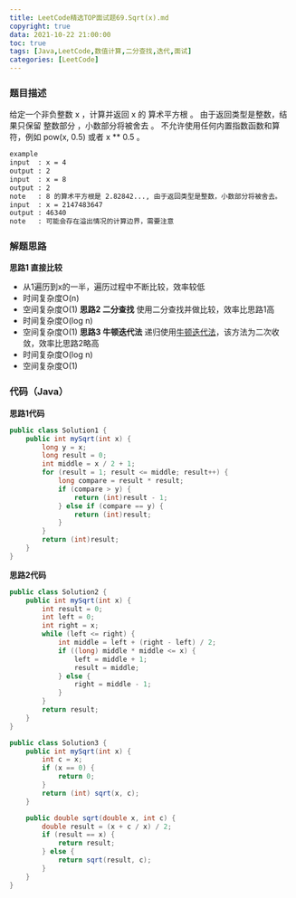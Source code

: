 ```yaml
---
title: LeetCode精选TOP面试题69.Sqrt(x).md
copyright: true
data: 2021-10-22 21:00:00
toc: true
tags: [Java,LeetCode,数值计算,二分查找,迭代,面试]
categories: [LeetCode]
---
```

### 题目描述
给定一个非负整数 x ，计算并返回 x 的 算术平方根 。
由于返回类型是整数，结果只保留 整数部分 ，小数部分将被舍去 。
不允许使用任何内置指数函数和算符，例如 pow(x, 0.5) 或者 x ** 0.5 。
```bash
example
input  : x = 4
output : 2
input  : x = 8
output : 2
note   : 8 的算术平方根是 2.82842..., 由于返回类型是整数，小数部分将被舍去。
input  : x = 2147483647
output : 46340
note   : 可能会存在溢出情况的计算边界，需要注意
```
<!--more-->
### 解题思路
**思路1 直接比较**
+ 从1遍历到x的一半，遍历过程中不断比较，效率较低
+ 时间复杂度O(n)
+ 空间复杂度O(1)
**思路2 二分查找**
使用二分查找并做比较，效率比思路1高
+ 时间复杂度O(log n)
+ 空间复杂度O(1)
**思路3 牛顿迭代法**
递归使用[牛顿迭代法](https://leetcode-cn.com/problems/sqrtx/solution/niu-dun-die-dai-fa-by-loafer/)，该方法为二次收敛，效率比思路2略高
+ 时间复杂度O(log n)
+ 空间复杂度O(1)
### 代码（Java）
**思路1代码**
```java
public class Solution1 {
    public int mySqrt(int x) {
        long y = x;
        long result = 0;
        int middle = x / 2 + 1;
        for (result = 1; result <= middle; result++) {
            long compare = result * result;
            if (compare > y) {
                return (int)result - 1;
            } else if (compare == y) {
                return (int)result;
            }
        }
        return (int)result;
    }
}
```
**思路2代码**
```java
public class Solution2 {
    public int mySqrt(int x) {
        int result = 0;
        int left = 0;
        int right = x;
        while (left <= right) {
            int middle = left + (right - left) / 2;
            if ((long) middle * middle <= x) {
                left = middle + 1;
                result = middle;
            } else {
                right = middle - 1;
            }
        }
        return result;
    }
}
```
```java
public class Solution3 {
    public int mySqrt(int x) {
        int c = x;
        if (x == 0) {
            return 0;
        }
        return (int) sqrt(x, c);
    }

    public double sqrt(double x, int c) {
        double result = (x + c / x) / 2;
        if (result == x) {
            return result;
        } else {
            return sqrt(result, c);
        }
    }
}
```